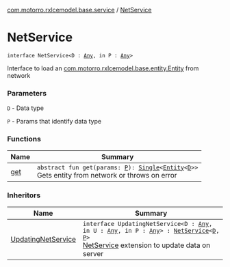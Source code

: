 [com.motorro.rxlcemodel.base.service](../index.md) / [NetService](./index.md)

# NetService

`interface NetService<D : `[`Any`](https://kotlinlang.org/api/latest/jvm/stdlib/kotlin/-any/index.html)`, in P : `[`Any`](https://kotlinlang.org/api/latest/jvm/stdlib/kotlin/-any/index.html)`>`

Interface to load an [com.motorro.rxlcemodel.base.entity.Entity](../../com.motorro.rxlcemodel.base.entity/-entity/index.md) from network

### Parameters

`D` - Data type

`P` - Params that identify data type

### Functions

| Name | Summary |
|---|---|
| [get](get.md) | `abstract fun get(params: `[`P`](index.md#P)`): `[`Single`](http://reactivex.io/RxJava/2.x/javadoc/io/reactivex/Single.html)`<`[`Entity`](../../com.motorro.rxlcemodel.base.entity/-entity/index.md)`<`[`D`](index.md#D)`>>`<br>Gets entity from network or throws on error |

### Inheritors

| Name | Summary |
|---|---|
| [UpdatingNetService](../-updating-net-service/index.md) | `interface UpdatingNetService<D : `[`Any`](https://kotlinlang.org/api/latest/jvm/stdlib/kotlin/-any/index.html)`, in U : `[`Any`](https://kotlinlang.org/api/latest/jvm/stdlib/kotlin/-any/index.html)`, in P : `[`Any`](https://kotlinlang.org/api/latest/jvm/stdlib/kotlin/-any/index.html)`> : `[`NetService`](./index.md)`<`[`D`](../-updating-net-service/index.md#D)`, `[`P`](../-updating-net-service/index.md#P)`>`<br>[NetService](./index.md) extension to update data on server |
